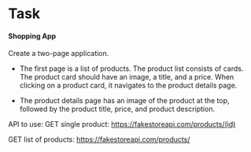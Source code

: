 # Task
#### Shopping App

Create a two-page application.
- The first page is a list of products.
The product list consists of cards.
The product card should have an image, a title, and a price. When clicking on a product card, it navigates to the product details page.

- The product details page has an image of the product at the top, followed by the product title, price, and product description.

API to use:
GET single product:
https://fakestoreapi.com/products/(id)

GET list of products:
https://fakestoreapi.com/products/
